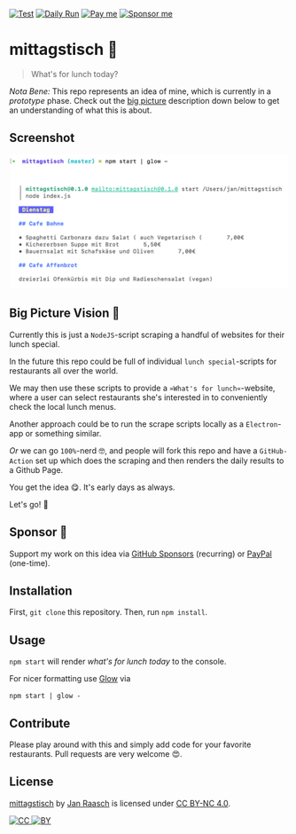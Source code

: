 [![Test](https://github.com/janraasch/mittagstisch/workflows/CI/badge.svg?branch=master&event=push)](https://github.com/janraasch/mittagstisch/actions?query=workflow%3ACI) [![Daily Run](https://github.com/janraasch/mittagstisch/workflows/DAILY/badge.svg?branch=master)](https://github.com/janraasch/mittagstisch/actions?query=workflow%3ADAILY) [![Pay me][paypal-svg]][paypal-dot-me] [![Sponsor me][github-sponsors-svg]][github-sponsors]

# mittagstisch 🍴

> What's for lunch today?

_Nota Bene:_ This repo represents an idea of mine, which is currently in a _prototype_ phase. Check out the [big picture](/#big-picture-vision-) description down below to get an understanding of what this is about.

## Screenshot

![screenshot][screenshot]

## Big Picture Vision 🌈

Currently this is just a `NodeJS`-script scraping a handful of websites for their lunch special.

In the future this repo could be full of individual `lunch special`-scripts for restaurants all over the world.

We may then use these scripts to provide a `»What's for lunch«`-website, where a user can select restaurants she's interested in to conveniently check the local lunch menus.

Another approach could be to run the scrape scripts locally as a `Electron`-app or something similar.

_Or_ we can go `100%`-nerd 🤓, and people will fork this repo and have a `GitHub-Action` set up which does the scraping and then renders the daily results to a Github Page.

You get the idea 😋. It's early days as always.

Let's go! 🚀

## Sponsor 💟

Support my work on this idea via [GitHub Sponsors][github-sponsors] (recurring) or [PayPal][paypal-dot-me] (one-time).

## Installation

First, `git clone` this repository. Then, run `npm install`.

## Usage

`npm start` will render _what's for lunch today_ to the console.

For nicer formatting use [Glow][glow] via

```
npm start | glow -
```

## Contribute

Please play around with this and simply add code for your favorite restaurants. Pull requests are very welcome 😍.

## License

[mittagstisch][github] by [Jan Raasch][author] is licensed under [CC BY-NC 4.0][license-url].

[![CC][license-cc-svg] ![BY][license-by-svg]][license-url]

[license-url]: https://creativecommons.org/licenses/by-nc/4.0/
[license-cc-svg]: https://mirrors.creativecommons.org/presskit/icons/cc.svg?ref=chooser-v1
[license-by-svg]: https://mirrors.creativecommons.org/presskit/icons/by.svg?ref=chooser-v1
[author]: https://www.janraasch.com
[github]: https://github.com/janraasch/mittagstisch
[glow]: https://github.com/charmbracelet/glow
[screenshot]: https://github.com/janraasch/mittagstisch/raw/master/assets/screenshot.png
[paypal-dot-me]: https://www.paypal.me/janraasch/
[paypal-svg]: https://img.shields.io/badge/onetime-donation-11dde2.svg?logo=paypal
[github-sponsors-svg]: https://img.shields.io/badge/recurring-sponsorship-ee4aaa.svg?logo=github
[github-sponsors]: https://github.com/sponsors/janraasch

